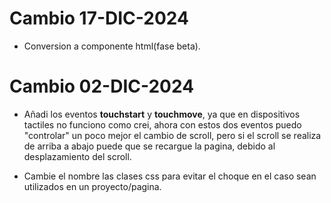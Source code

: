 # Cambio 17-DIC-2024

+ Conversion a componente html(fase beta).

# Cambio 02-DIC-2024

+ Añadi los eventos __touchstart__ y __touchmove__, ya que en dispositivos tactiles no funciono como crei, ahora con estos dos eventos puedo "controlar" un poco mejor el cambio de scroll, pero si el scroll se realiza de arriba a abajo puede que se recargue la pagina, debido al desplazamiento del scroll.

+ Cambie el nombre las clases css para evitar el choque en el caso sean utilizados en un proyecto/pagina.